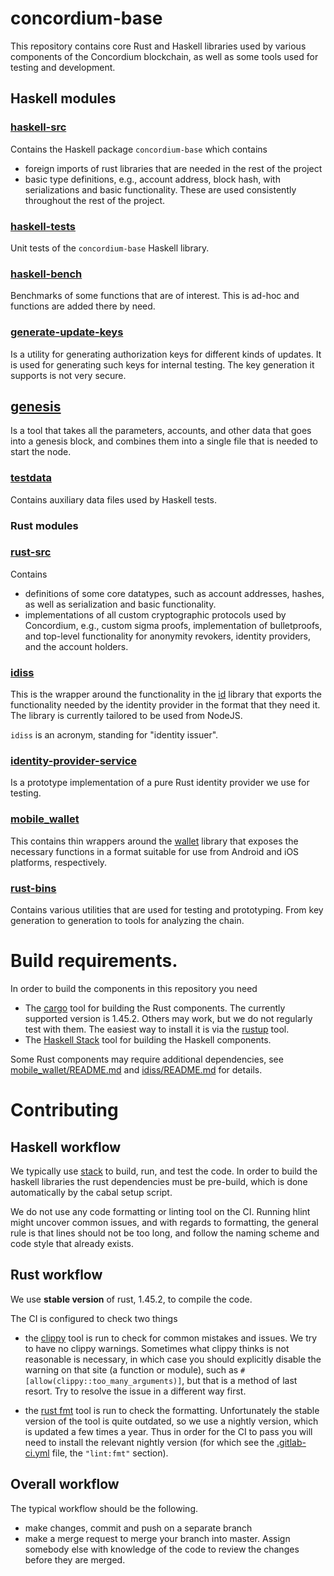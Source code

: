 # concordium-base

This repository contains core Rust and Haskell libraries used by various
components of the Concordium blockchain, as well as some tools used for testing
and development.

## Haskell modules

### [haskell-src](./haskell-src)

Contains the Haskell package `concordium-base` which contains
- foreign imports of rust libraries that are needed in the rest of the project
- basic type definitions, e.g., account address, block hash, with serializations
  and basic functionality. These are used consistently throughout the rest of
  the project.

### [haskell-tests](./haskell-tests/)

Unit tests of the `concordium-base` Haskell library.

### [haskell-bench](./haskell-bench/)

Benchmarks of some functions that are of interest. This is ad-hoc and functions
are added there by need.

### [generate-update-keys](./haskell-bins/generate-update-keys)

Is a utility for generating authorization keys for different kinds of updates.
It is used for generating such keys for internal testing. The key generation it
supports is not very secure.

## [genesis](./haskell-bins/genesis/)

Is a tool that takes all the parameters, accounts, and other data that goes into
a genesis block, and combines them into a single file that is needed to start
the node.

### [testdata](./testdata/)

Contains auxiliary data files used by Haskell tests.

### Rust modules

### [rust-src](./rust-src)

Contains
- definitions of some core datatypes, such as account addresses, hashes,
  as well as serialization and basic functionality.
- implementations of all custom cryptographic protocols used by Concordium,
  e.g., custom sigma proofs, implementation of bulletproofs, and top-level
  functionality for anonymity revokers, identity providers, and the account
  holders.

### [idiss](./idiss)

This is the wrapper around the functionality in the [id](./rust-src/id) library
that exports the functionality needed by the identity provider in the format
that they need it. The library is currently tailored to be used from NodeJS.

`idiss` is an acronym, standing for "identity issuer".

### [identity-provider-service](./identity-provider-service)

Is a prototype implementation of a pure Rust identity provider we use for
testing.

### [mobile_wallet](./mobile_wallet)

This contains thin wrappers around the [wallet](./rust-src/wallet/) library that
exposes the necessary functions in a format suitable for use from Android and
iOS platforms, respectively.

### [rust-bins](./rust-bins/)

Contains various utilities that are used for testing and prototyping. From key generation to
generation to tools for analyzing the chain.

# Build requirements.

In order to build the components in this repository you need
- The [cargo](https://doc.rust-lang.org/cargo/) tool for building the Rust
components. The currently supported version is 1.45.2. Others may work, but we
do not regularly test with them. The easiest way to install it is via the
[rustup](https://rustup.rs/) tool.
- The [Haskell Stack](https://docs.haskellstack.org/en/stable/README/) tool for
building the Haskell components.

Some Rust components may require additional dependencies, see
[mobile_wallet/README.md](./mobile_wallet/README.md) and
[idiss/README.md](./idiss/README.md) for details.


# Contributing

## Haskell workflow

We typically use [stack](https://docs.haskellstack.org/en/stable/README/) to
build, run, and test the code. In order to build the haskell libraries the rust
dependencies must be pre-build, which is done automatically by the cabal setup
script.

We do not use any code formatting or linting tool on the CI. Running hlint might
uncover common issues, and with regards to formatting, the general rule is that
lines should not be too long, and follow the naming scheme and code style that
already exists.

## Rust workflow

We use **stable version** of rust, 1.45.2, to compile the code.

The CI is configured to check two things
- the [clippy](https://github.com/rust-lang/rust-clippy) tool is run to check
  for common mistakes and issues. We try to have no clippy warnings. Sometimes
  what clippy thinks is not reasonable is necessary, in which case you should
  explicitly disable the warning on that site (a function or module), such as
  `#[allow(clippy::too_many_arguments)]`, but that is a method of last resort.
  Try to resolve the issue in a different way first.

- the [rust fmt](https://github.com/rust-lang/rustfmt) tool is run to check the
  formatting. Unfortunately the stable version of the tool is quite outdated, so
  we use a nightly version, which is updated a few times a year. Thus in order
  for the CI to pass you will need to install the relevant nightly version (for
  which see the [.gitlab-ci.yml](.gitlab-ci.yml) file, the `"lint:fmt"`
  section).

## Overall workflow

The typical workflow should be the following.
- make changes, commit and push on a separate branch
- make a merge request to merge your branch into master. Assign somebody else
  with knowledge of the code to review the changes before they are merged.
